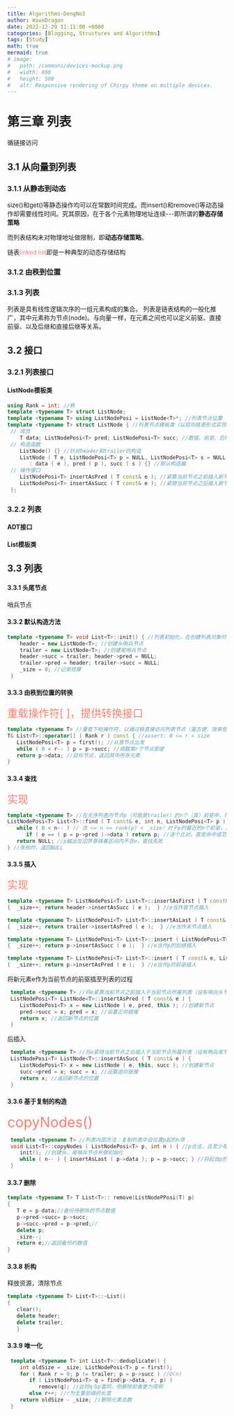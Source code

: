 ```yaml
---
title: Algorithms-DengNo3
author: WaveDragon
date: 2022-12-29 11:11:00 +0800
categories: [Blogging, Structures and Algorithms]
tags: [Study]
math: true
mermaid: true
# image:
#   path: /commons/devices-mockup.png
#   width: 800
#   height: 500
#   alt: Responsive rendering of Chirpy theme on multiple devices.
---
```


# 第三章 列表

循链接访问

## 3.1 从向量到列表
### 3.1.1 从静态到动态

size()和get()等静态操作均可以在常数时间完成。而insert()和remove()等动态操作却需要线性时间。究其原因，在于各个元素物理地址连续---即所谓的**静态存储策略**

而列表结构未对物理地址做限制，即**动态存储策略**。

链表<font color = salmon>linked list</font>即是一种典型的动态存储结构

### 3.1.2 由秩到位置

### 3.1.3 列表
列表是具有线性逻辑次序的一组元素构成的集合。
列表是链表结构的一般化推广，其中元素称为节点(node)。与向量一样，在元素之间也可以定义前驱、直接前驱、以及后继和直接后继等关系。

## 3.2 接口
### 3.2.1 列表接口

#### ListNode模板类

```cpp
using Rank = int; //秩
template <typename T> struct ListNode;
template <typename T> using ListNodePosi = ListNode<T>*; //列表节点位置
template <typename T> struct ListNode { //列表节点模板类（以双向链表形式实现）
 // 成员
    T data; ListNodePosi<T> pred; ListNodePosi<T> succ; //数值、前驱、后继
 // 构造函数
    ListNode() {} //针对header和trailer的构造
    ListNode ( T e, ListNodePosi<T> p = NULL, ListNodePosi<T> s = NULL )
       : data ( e ), pred ( p ), succ ( s ) {} //默认构造器
 // 操作接口
    ListNodePosi<T> insertAsPred ( T const& e ); //紧靠当前节点之前插入新节点
    ListNodePosi<T> insertAsSucc ( T const& e ); //紧随当前节点之后插入新节点
 };
```

### 3.2.2 列表

#### ADT接口
#### List模板类


## 3.3 列表
#### 3.3.1 头尾节点
哨兵节点

#### 3.3.2 默认构造方法

```cpp
template <typename T> void List<T>::init() { //列表初始化，在创建列表对象时统一调用
    header = new ListNode<T>; //创建头哨兵节点
    trailer = new ListNode<T>; //创建尾哨兵节点
    header->succ = trailer; header->pred = NULL;
    trailer->pred = header; trailer->succ = NULL;
    _size = 0; //记录规模
 }
 ```
 
#### 3.3.3 由秩到位置的转换

 <font color = salmon size = 5>重载操作符[ ]，提供转换接口</font>

 ```cpp
 template <typename T> //重载下标操作符，以通过秩直接访问列表节点（虽方便，效率低，需慎用）
 T& List<T>::operator[] ( Rank r ) const { //assert: 0 <= r < size
    ListNodePosi<T> p = first(); //从首节点出发
    while ( 0 < r-- ) p = p->succ; //顺数第r个节点即是
    return p->data; //目标节点，返回其中所存元素
 }
 ```


 #### 3.3.4 查找
 <font color = salmon size = 5>实现</font>

 ```cpp
 template <typename T> //在无序列表内节点p（可能是trailer）的n个（真）前驱中，找到等于e的最后者
 ListNodePosi<T> List<T>::find ( T const& e, int n, ListNodePosi<T> p ) const {
    while ( 0 < n-- ) //（0 <= n <= rank(p) < _size）对于p的最近的n个前驱，从右向左
       if ( e == ( p = p->pred )->data ) return p; //逐个比对，直至命中或范围越界
    return NULL; //p越出左边界意味着区间内不含e，查找失败
 } //失败时，返回NULL
 ```


 #### 3.3.5 插入
 <font color = salmon size = 5>实现</font>

 ```cpp
 template <typename T> ListNodePosi<T> List<T>::insertAsFirst ( T const& e )
 {  _size++; return header->insertAsSucc ( e );  } //e当作首节点插入
 
 template <typename T> ListNodePosi<T> List<T>::insertAsLast ( T const& e )
 {  _size++; return trailer->insertAsPred ( e );  } //e当作末节点插入
 
 template <typename T> ListNodePosi<T> List<T>::insert ( ListNodePosi<T> p, T const& e )
 {  _size++; return p->insertAsSucc ( e );  } //e当作p的后继插入
 
 template <typename T> ListNodePosi<T> List<T>::insert ( T const& e, ListNodePosi<T> p )
 {  _size++; return p->insertAsPred ( e );  } //e当作p的前驱插入
```

将新元素e作为当前节点的前驱插至列表的过程

```cpp
 template <typename T> //将e紧靠当前节点之前插入于当前节点所属列表（设有哨兵头节点header）
 ListNodePosi<T> ListNode<T>::insertAsPred ( T const& e ) {
    ListNodePosi<T> x = new ListNode ( e, pred, this ); //创建新节点
    pred->succ = x; pred = x; //设置正向链接
    return x; //返回新节点的位置
 }
```

后插入
```cpp
 template <typename T> //将e紧随当前节点之后插入于当前节点所属列表（设有哨兵尾节点trailer）
 ListNodePosi<T> ListNode<T>::insertAsSucc ( T const& e ) {
    ListNodePosi<T> x = new ListNode ( e, this, succ ); //创建新节点
    succ->pred = x; succ = x; //设置逆向链接
    return x; //返回新节点的位置
 }
```

#### 3.3.6 基于复制的构造

<font color = salmon size = 6>copyNodes() </font>

```cpp
 template <typename T> //列表内部方法：复制列表中自位置p起的n项
 void List<T>::copyNodes ( ListNodePosi<T> p, int n ) { //p合法，且至少有n-1个真后继节点
    init(); //创建头、尾哨兵节点并做初始化
    while ( n-- ) { insertAsLast ( p->data ); p = p->succ; } //将起自p的n项依次作为末节点插入
 }
```

#### 3.3.7 删除

```cpp
template <typename T> T List<T>:: remove(ListNodePPosi(T) p)
{
   T e = p-data;//备份待删除的节点数值
   p->pred->succ= p->succ;
   p->succ->pred = p->pred;//
   delete p;
   _size--;
   return e;//返回备份的数值
}
```

#### 3.3.8 析构
释放资源，清除节点

```cpp
template <typename T> List<T>::~List()
{
   clear();
   delete header;
   delete trailer;
   }
```

#### 3.3.9 唯一化

```cpp
 template <typename T> int List<T>::deduplicate() {
    int oldSize = _size; ListNodePosi<T> p = first();
    for ( Rank r = 0; p != trailer; p = p->succ ) //O(n)
       if ( ListNodePosi<T> q = find(p->data, r, p) )
          remove(q); //此时q与p雷同，但删除前者更为简明
       else r++; //r为无重前缀的长度
    return oldSize - _size; //删除元素总数
 }
```
